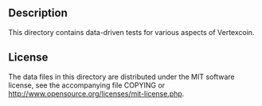 Description
------------

This directory contains data-driven tests for various aspects of Vertexcoin.

License
--------

The data files in this directory are distributed under the MIT software
license, see the accompanying file COPYING or
http://www.opensource.org/licenses/mit-license.php.

